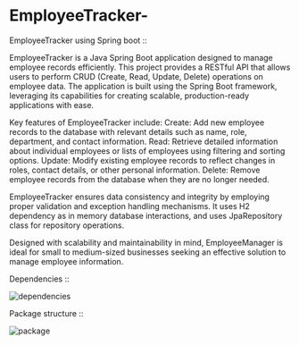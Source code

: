 # EmployeeTracker-
EmployeeTracker using Spring boot ::   

EmployeeTracker is a Java Spring Boot application designed to manage employee records efficiently. 
This project provides a RESTful API that allows users to perform CRUD (Create, Read, Update, Delete) operations on employee data. 
The application is built using the Spring Boot framework, leveraging its capabilities for creating scalable, production-ready applications with ease.

Key features of EmployeeTracker include:
Create: Add new employee records to the database with relevant details such as name, role, department, and contact information.
Read: Retrieve detailed information about individual employees or lists of employees using filtering and sorting options.
Update: Modify existing employee records to reflect changes in roles, contact details, or other personal information.
Delete: Remove employee records from the database when they are no longer needed.

EmployeeTracker ensures data consistency and integrity by employing proper validation and exception handling mechanisms. 
It uses H2 dependency as in memory database interactions, and uses JpaRepository class for repository operations.

Designed with scalability and maintainability in mind, EmployeeManager is ideal for small to medium-sized businesses seeking an effective solution to manage employee information.




Dependencies :: 

![dependencies](https://github.com/user-attachments/assets/ceead765-18a0-4161-a045-8398231b8419)


Package structure :: 


![package ](https://github.com/user-attachments/assets/a687ea10-4310-442b-b0e6-5bb70d1f26c2)

